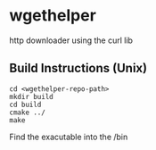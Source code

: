 # wgethelper
http downloader using the curl lib
## Build Instructions (Unix)
```
cd <wgethelper-repo-path>
mkdir build
cd build
cmake ../
make
```
Find the exacutable into the <wgethelper-repo-path>/bin
